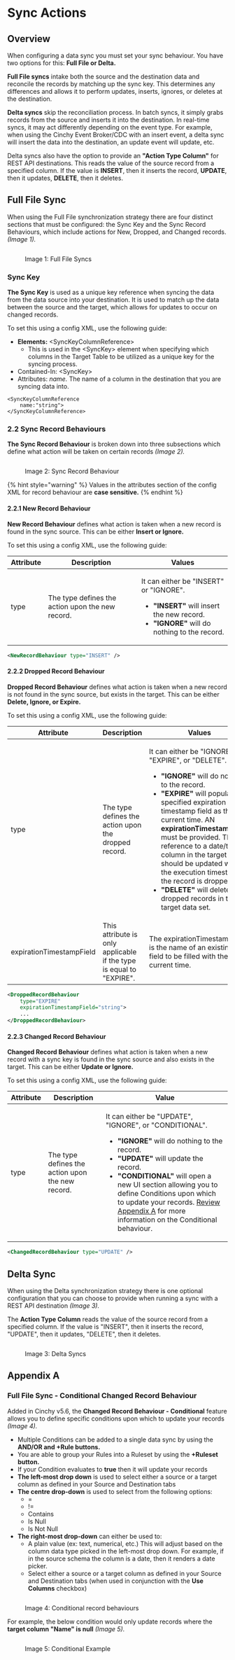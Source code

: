 # Sync Actions

## Overview

When configuring a data sync you must set your sync behaviour. You have two options for this: **Full File or Delta.**

**Full File syncs** intake both the source and the destination data and reconcile the records by matching up the sync key. This determines any differences and allows it to perform updates, inserts, ignores, or deletes at the destination.

**Delta syncs** skip the reconciliation process. In batch syncs, it simply grabs records from the source and inserts it into the destination. In real-time syncs, it may act differently depending on the event type. For example, when using the Cinchy Event Broker/CDC with an insert event, a delta sync will insert the data into the destination, an update event will update, etc.

Delta syncs also have the option to provide an **"Action Type Column"** for REST API destinations. This reads the value of the source record from a specified column. If the value is **INSERT**, then it inserts the record, **UPDATE**, then it updates, **DELETE**, then it deletes.

## Full File Sync

When using the Full File synchronization strategy there are four distinct sections that must be configured: the Sync Key and the Sync Record Behaviours, which include actions for New, Dropped, and Changed records. _(Image 1)._

<figure><img src="../../.gitbook/assets/image (690).png" alt=""><figcaption><p>Image 1: Full File Syncs</p></figcaption></figure>

### Sync Key

**The Sync Key** is used as a unique key reference when syncing the data from the data source into your destination. It is used to match up the data between the source and the target, which allows for updates to occur on changed records.

To set this using a config XML, use the following guide:

* **Elements:** \<SyncKeyColumnReference>
  * This is used in the \<SyncKey> element when specifying which columns in the Target Table to be utilized as a unique key for the syncing process.
* Contained-In: \<SyncKey>
* Attributes: _name._ The name of a column in the destination that you are syncing data into.

```markup
<SyncKeyColumnReference
    name:"string">
</SyncKeyColumnReference>
```

### **2.2 Sync Record Behaviours**

**The Sync Record Behaviour** is broken down into three subsections which define what action will be taken on certain records _(Image 2)._

<figure><img src="../../.gitbook/assets/image (552).png" alt=""><figcaption><p>Image 2: Sync Record Behaviour</p></figcaption></figure>

{% hint style="warning" %}
Values in the attributes section of the config XML for record behaviour are **case sensitive.**
{% endhint %}

#### **2.2.1 New Record Behaviour**

**New Record Behaviour** defines what action is taken when a new record is found in the sync source. This can be either **Insert or Ignore.**

To set this using a config XML, use the following guide:

| Attribute | Description                                       | Values                                                                                                                                                                                |
| --------- | ------------------------------------------------- | ------------------------------------------------------------------------------------------------------------------------------------------------------------------------------------- |
| type      | The type defines the action upon the new record.  | <p>It can either be "INSERT" or "IGNORE".</p><ul><li><strong>"INSERT"</strong> will insert the new record.</li><li><strong>"IGNORE"</strong> will do nothing to the record.</li></ul> |

```xml
<NewRecordBehaviour type="INSERT" />
```

#### 2.2.2 Dropped Record Behaviour

**Dropped Record Behaviour** defines what action is taken when a new record is not found in the sync source, but exists in the target. This can be either **Delete, Ignore, or Expire.**

To set this using a config XML, use the following guide:

| Attribute                | Description                                                         | Values                                                                                                                                                                                                                                                                                                                                                                                                                                                                                                                                    |
| ------------------------ | ------------------------------------------------------------------- | ----------------------------------------------------------------------------------------------------------------------------------------------------------------------------------------------------------------------------------------------------------------------------------------------------------------------------------------------------------------------------------------------------------------------------------------------------------------------------------------------------------------------------------------- |
| type                     | The type defines the action upon the dropped record.                | <p>It can either be "IGNORE", "EXPIRE", or "DELETE".</p><ul><li><strong>"IGNORE"</strong> will do nothing to the record.</li><li><strong>"EXPIRE"</strong> will populate a specified expiration timestamp field as the current time. AN <strong>expirationTimestampField</strong> must be provided. This is a reference to a date/time column in the target that should be updated with the execution timestamp if the record is dropped.</li><li><strong>"DELETE"</strong> will delete dropped records in the target data set.</li></ul> |
| expirationTimestampField | This attribute is only applicable if the type is equal to "EXPIRE". | The expirationTimestampField is the name of an existing date field to be filled with the current time.                                                                                                                                                                                                                                                                                                                                                                                                                                    |

```xml
<DroppedRecordBehaviour
    type="EXPIRE"
    expirationTimestampField="string">
    ...
</DroppedRecordBehaviour>
```

#### 2.2.3 Changed Record Behaviour <a href="#id-less-than-droppedrecordbehaviour-greater-than-attributes" id="id-less-than-droppedrecordbehaviour-greater-than-attributes"></a>

**Changed Record Behaviour** defines what action is taken when a new record with a sync key is found in the sync source and also exists in the target. This can be either **Update or Ignore.**

To set this using a config XML, use the following guide:

| Attribute | Description                                      | Value                                                                                                                                                                                                                                                                                                                                                                                                                                                                                           |
| --------- | ------------------------------------------------ | ----------------------------------------------------------------------------------------------------------------------------------------------------------------------------------------------------------------------------------------------------------------------------------------------------------------------------------------------------------------------------------------------------------------------------------------------------------------------------------------------- |
| type      | The type defines the action upon the new record. | <p>It can either be "UPDATE", "IGNORE", or "CONDITIONAL".</p><ul><li><strong>"IGNORE"</strong> will do nothing to the record.</li><li><strong>"UPDATE"</strong> will update the record.</li><li><strong>"CONDITIONAL"</strong> will open a new UI section allowing you to define Conditions upon which to update your records. <a href="sync-actions.md#full-file-sync-conditional-changed-record-behaviour">Review Appendix A</a> for more information on the Conditional behaviour.</li></ul> |

```xml
<ChangedRecordBehaviour type="UPDATE" />
```

## Delta Sync

When using the Delta synchronization strategy there is one optional configuration that you can choose to provide when running a sync with a REST API destination _(Image 3)._

The **Action Type Column** reads the value of the source record from a specified column. If the value is "INSERT", then it inserts the record, "UPDATE", then it updates, "DELETE", then it deletes.

<figure><img src="../../.gitbook/assets/image (682).png" alt=""><figcaption><p>Image 3: Delta Syncs</p></figcaption></figure>

## Appendix A

### Full File Sync - Conditional Changed Record Behaviour

Added in Cinchy v5.6, the **Changed Record Behaviour - Conditional** feature allows you to define specific conditions upon which to update your records _(Image 4)._

* Multiple Conditions can be added to a single data sync by using the **AND/OR and +Rule buttons.**
* You are able to group your Rules into a Ruleset by using the **+Ruleset button.**
* If your Condition evaluates to **true** then it will update your records
* **The left-most drop down** is used to select either a source or a target column as defined in your Source and Destination tabs
* **The centre drop-down** is used to select from the following options:
  * \=
  * !=
  * Contains
  * Is Null
  * Is Not Null
* **The right-most drop-down** can either be used to:
  * A plain value (ex: text, numerical, etc.) This will adjust based on the column data type picked in the left-most drop down. For example, if in the source schema the column is a date, then it renders a date picker.
  * Select either a source or a target column as defined in your Source and Destination tabs (when used in conjunction with the **Use Columns** checkbox)

<figure><img src="../../.gitbook/assets/image (453).png" alt=""><figcaption><p>Image 4: Conditional record behaviours</p></figcaption></figure>

For example, the below condition would only update records where the **target column "Name" is null** _(Image 5)._

<figure><img src="../../.gitbook/assets/image (556).png" alt=""><figcaption><p>Image 5: Conditional Example</p></figcaption></figure>
